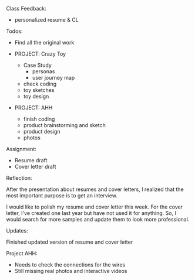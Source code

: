 
Class Feedback:

 - personalized resume & CL


Todos:

 - Find all the original work

 - PROJECT: Crazy Toy
	 - Case Study
		- personas
		- user journey map
	- check coding
	- toy sketches
	- toy design

- PROJECT: AHH
	- finish coding
	- product brainstorming and sketch
	- product design
  - photos


Assignment:

 - Resume draft
 - Cover letter draft


Reflection:

After the presentation about resumes and cover letters, I realized that the most important purpose is to get an interview.

I would like to polish my resume and cover letter this week. For the cover letter, I've created one last year but have not used it for anything. So, I would search for more samples and update them to look more professional.


Updates:

Finished updated version of resume and cover letter

Project AHH:
 - Needs to check the connections for the wires
 - Still missing real photos and interactive videos
